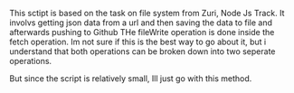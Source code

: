 This sctipt is based on the task on file system from Zuri, Node Js Track. 
It involvs getting json data from a url and then saving the data to file and afterwards pushing to Github
THe fileWrite operation is done inside the fetch operation. Im not sure if this is the best way to go about it, but i understand that both operations can be broken down into two seperate operations. 

But since the script is relatively small, Ill just go with this method.